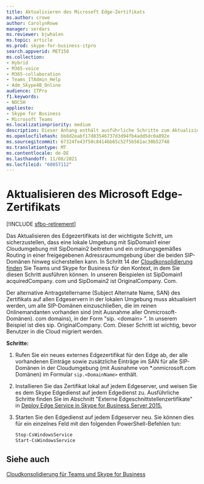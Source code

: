 ```yaml
---
title: Aktualisieren des Microsoft Edge-Zertifikats
ms.author: crowe
author: CarolynRowe
manager: serdars
ms.reviewer: bjwhalen
ms.topic: article
ms.prod: skype-for-business-itpro
search.appverid: MET150
ms.collection:
- Hybrid
- M365-voice
- M365-collaboration
- Teams_ITAdmin_Help
- Adm_Skype4B_Online
audience: ITPro
f1.keywords:
- NOCSH
appliesto:
- Skype for Business
- Microsoft Teams
ms.localizationpriority: medium
description: Dieser Anhang enthält ausführliche Schritte zum Aktualisieren des Edgezertifikats im Rahmen der Cloudkonsolidierung für Teams und Skype for Business.
ms.openlocfilehash: bb8d2eabf17d83546737d3d94fb4add5dc0a892e
ms.sourcegitcommit: 67324fe43f50c8414bb65c52f5b561ac30b52748
ms.translationtype: MT
ms.contentlocale: de-DE
ms.lasthandoff: 11/08/2021
ms.locfileid: "60857112"
---
```

# <a name="update-the-edge-certificate"></a>Aktualisieren des Microsoft Edge-Zertifikats

[!INCLUDE [sfbo-retirement](../../Hub/includes/sfbo-retirement.md)]


Das Aktualisieren des Edgezertifikats ist der wichtigste Schritt, um sicherzustellen, dass eine lokale Umgebung mit SipDomain1 einer Cloudumgebung mit SipDomain2 beitreten und ein ordnungsgemäßes Routing in einer freigegebenen Adressraumumgebung über die beiden SIP-Domänen hinweg sicherstellen kann. In Schritt 14 der [Cloudkonsolidierung finden](cloud-consolidation.md) Sie Teams und Skype for Business für den Kontext, in dem Sie diesen Schritt ausführen können. In unseren Beispielen ist SipDomain1 acquiredCompany. <span> com und SipDomain2 ist OriginalCompany. <span> Com.

Der alternative Antragstellername (Subject Alternate Name, SAN) des Zertifikats auf allen Edgeservern in der lokalen Umgebung muss aktualisiert werden, um alle SIP-Domänen einzuschließen, die im reinen Onlinemandanten vorhanden sind (mit Ausnahme aller Onmicrosoft-Domänen). <span> com domains), in der Form "sip. \<domain> ".  In unserem Beispiel ist dies sip. OriginalCompany. <span> Com. Dieser Schritt ist wichtig, bevor Benutzer in die Cloud migriert werden.

**Schritte:**

1.  Rufen Sie ein neues externes Edgezertifikat für den Edge ab, der alle vorhandenen Einträge sowie zusätzliche Einträge im SAN für alle SIP-Domänen in der Cloudumgebung (mit Ausnahme von *.onmicrosoft.com Domänen) im Formular `sip.<DomainName>` enthält.
2.  Installieren Sie das Zertifikat lokal auf jedem Edgeserver, und weisen Sie es dem Skype Edgedienst auf jedem Edgedienst zu.  Ausführliche Schritte finden Sie im Abschnitt "Externe Edgeschnittstellenzertifikate" in [Deploy Edge Service in Skype for Business Server 2015.](../../SfbServer/deploy/deploy-edge-server/deploy-edge-servers.md)
3.  Starten Sie den Edgedienst auf jedem Edgeserver neu. Sie können dies für ein einzelnes Feld mit den folgenden PowerShell-Befehlen tun:

    ```PowerShell
    Stop-CsWindowsService
    Start-CsWindowsService
    ```

## <a name="see-also"></a>Siehe auch

[Cloudkonsolidierung für Teams und Skype for Business](cloud-consolidation.md)